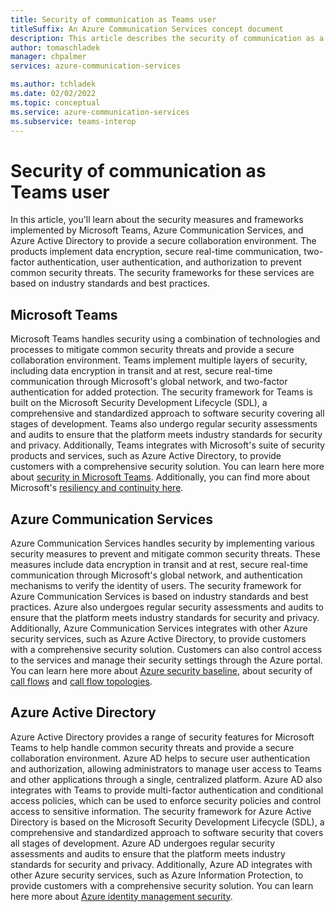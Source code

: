 ```yaml
---
title: Security of communication as Teams user
titleSuffix: An Azure Communication Services concept document
description: This article describes the security of communication as a Teams user with Azure Communication Services.
author: tomaschladek
manager: chpalmer
services: azure-communication-services

ms.author: tchladek
ms.date: 02/02/2022
ms.topic: conceptual
ms.service: azure-communication-services
ms.subservice: teams-interop
---
```

# Security of communication as Teams user
In this article, you'll learn about the security measures and frameworks implemented by Microsoft Teams, Azure Communication Services, and Azure Active Directory to provide a secure collaboration environment. The products implement data encryption, secure real-time communication, two-factor authentication, user authentication, and authorization to prevent common security threats. The security frameworks for these services are based on industry standards and best practices. 

## Microsoft Teams
Microsoft Teams handles security using a combination of technologies and processes to mitigate common security threats and provide a secure collaboration environment. Teams implement multiple layers of security, including data encryption in transit and at rest, secure real-time communication through Microsoft's global network, and two-factor authentication for added protection. The security framework for Teams is built on the Microsoft Security Development Lifecycle (SDL), a comprehensive and standardized approach to software security covering all stages of development. Teams also undergo regular security assessments and audits to ensure that the platform meets industry standards for security and privacy. Additionally, Teams integrates with Microsoft's suite of security products and services, such as Azure Active Directory, to provide customers with a comprehensive security solution. You can learn here more about [security in Microsoft Teams](/microsoftteams/teams-security-guide). Additionally, you can find more about Microsoft's [resiliency and continuity here](/compliance/assurance/assurance-data-resiliency-overview).

## Azure Communication Services
Azure Communication Services handles security by implementing various security measures to prevent and mitigate common security threats. These measures include data encryption in transit and at rest, secure real-time communication through Microsoft's global network, and authentication mechanisms to verify the identity of users. The security framework for Azure Communication Services is based on industry standards and best practices. Azure also undergoes regular security assessments and audits to ensure that the platform meets industry standards for security and privacy. Additionally, Azure Communication Services integrates with other Azure security services, such as Azure Active Directory, to provide customers with a comprehensive security solution. Customers can also control access to the services and manage their security settings through the Azure portal. You can learn here more about [Azure security baseline](/security/benchmark/azure/baselines/azure-communication-services-security-baseline?toc=/azure/communication-services/toc.json), about security of [call flows](../../call-flows.md) and [call flow topologies](../../detailed-call-flows.md).

## Azure Active Directory
Azure Active Directory provides a range of security features for Microsoft Teams to help handle common security threats and provide a secure collaboration environment. Azure AD helps to secure user authentication and authorization, allowing administrators to manage user access to Teams and other applications through a single, centralized platform. Azure AD also integrates with Teams to provide multi-factor authentication and conditional access policies, which can be used to enforce security policies and control access to sensitive information. The security framework for Azure Active Directory is based on the Microsoft Security Development Lifecycle (SDL), a comprehensive and standardized approach to software security that covers all stages of development. Azure AD undergoes regular security assessments and audits to ensure that the platform meets industry standards for security and privacy. Additionally, Azure AD integrates with other Azure security services, such as Azure Information Protection, to provide customers with a comprehensive security solution. You can learn here more about [Azure identity management security](/azure/security/fundamentals/identity-management-overview).
